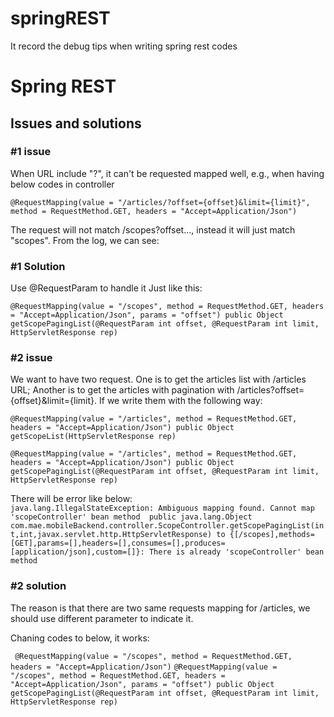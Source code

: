# springREST
It record the debug tips when writing spring rest codes


# Spring REST

## Issues and solutions

### #1 issue
When URL include "?", it can't be requested mapped well, e.g., when having below codes in controller

`@RequestMapping(value = "/articles/?offset={offset}&limit={limit}", method = RequestMethod.GET, headers = "Accept=Application/Json")`

The request will not match /scopes?offset..., instead it will just match "scopes".
From the log, we can see: 

### #1 Solution
Use @RequestParam to handle it
Just like this:

 `@RequestMapping(value = "/scopes", method = RequestMethod.GET, headers = "Accept=Application/Json", params = "offset")
    public Object getScopePagingList(@RequestParam int offset, @RequestParam int limit, HttpServletResponse rep)`
    
### #2 issue

We want to have two request. 
One is to get the articles list with /articles URL;
Another is to get the articles with pagination with /articles?offset={offset}&limit={limit}.
If we write them with the following way:

`@RequestMapping(value = "/articles", method = RequestMethod.GET, headers = "Accept=Application/Json")
    public Object getScopeList(HttpServletResponse rep)`
    
`@RequestMapping(value = "/articles", method = RequestMethod.GET, headers = "Accept=Application/Json")
    public Object getScopePagingList(@RequestParam int offset, @RequestParam int limit, HttpServletResponse rep)`

There will be error like below:    
`java.lang.IllegalStateException: Ambiguous mapping found. Cannot map 'scopeController' bean method 
public java.lang.Object com.mae.mobileBackend.controller.ScopeController.getScopePagingList(int,int,javax.servlet.http.HttpServletResponse)
to {[/scopes],methods=[GET],params=[],headers=[],consumes=[],produces=[application/json],custom=[]}: There is already 'scopeController' bean method`

### #2 solution
The reason is that there are two same requests mapping for /articles, we should use different parameter to indicate it.

Chaning codes to below, it works:

` @RequestMapping(value = "/scopes", method = RequestMethod.GET, headers = "Accept=Application/Json")`
`@RequestMapping(value = "/scopes", method = RequestMethod.GET, headers = "Accept=Application/Json", params = "offset")
    public Object getScopePagingList(@RequestParam int offset, @RequestParam int limit, HttpServletResponse rep)`


